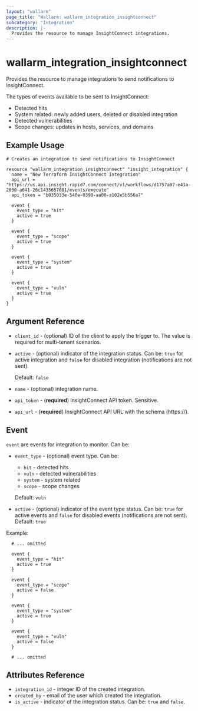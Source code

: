 ```yaml
---
layout: "wallarm"
page_title: "Wallarm: wallarm_integration_insightconnect"
subcategory: "Integration"
description: |-
  Provides the resource to manage InsightConnect integrations.
---
```


# wallarm_integration_insightconnect

Provides the resource to manage integrations to send notifications to InsightConnect.

The types of events available to be sent to InsightConnect:
- Detected hits
- System related: newly added users, deleted or disabled integration
- Detected vulnerabilities
- Scope changes: updates in hosts, services, and domains

## Example Usage

```hcl
# Creates an integration to send notifications to InsightConnect

resource "wallarm_integration_insightconnect" "insight_integration" {
  name = "New Terraform InsightConnect Integration"
  api_url = "https://us.api.insight.rapid7.com/connect/v1/workflows/d1757a97-e41a-2030-a641-26c1435657081/events/execute"
  api_token = "b035033e-540a-0390-aa00-a102e5b556a7"

  event {
    event_type = "hit"
    active = true
  }

  event {
    event_type = "scope"
    active = true
  }

  event {
    event_type = "system"
    active = true
  }
  
  event {
    event_type = "vuln"
    active = true
  }
}
```


## Argument Reference

* `client_id` - (optional) ID of the client to apply the trigger to. The value is required for multi-tenant scenarios.
* `active` - (optional) indicator of the integration status. Can be: `true` for active integration and `false` for disabled integration (notifications are not sent).

  Default: `false`
* `name` - (optional) integration name.
* `api_token` - (**required**) InsightConnect API token. Sensitive.
* `api_url` - (**required**) InsightConnect API URL with the schema (https://).

## Event

`event` are events for integration to monitor. Can be:

* `event_type` - (optional) event type. Can be:
  - `hit` - detected hits
  - `vuln` - detected vulnerabilities
  - `system` - system related
  - `scope` - scope changes

  Default: `vuln`
* `active` - (optional) indicator of the event type status. Can be: `true` for active events and `false` for disabled events (notifications are not sent). 
Default: `true`


Example:

```hcl
  # ... omitted

  event {
    event_type = "hit"
    active = true
  }

  event {
    event_type = "scope"
    active = false
  }

  event {
    event_type = "system"
    active = true
  }
  
  event {
    event_type = "vuln"
    active = false
  }

  # ... omitted
```

## Attributes Reference

* `integration_id` - integer ID of the created integration.
* `created_by` - email of the user which created the integration.
* `is_active` - indicator of the integration status. Can be: `true` and `false`.
